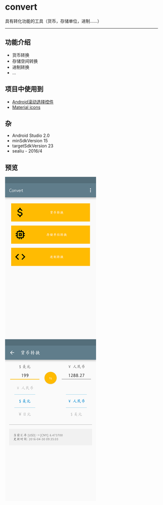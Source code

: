 # convert
具有转化功能的工具（货币，存储单位，进制......）

---

## 功能介绍

- 货币转换  
- 存储空间转换  
- 进制转换  
- ...

## 项目中使用到  

- [Android滚动选择控件](https://github.com/wangjiegulu/WheelView)
- [Material icons](https://design.google.com/icons/)

## 杂

- Android Studio 2.0
- minSdkVersion 15
- targetSdkVersion 23
- sealiu - 2016/4

## 预览

![Preview-1](preview/preview-1.png)
![Preview-2](preview/preview-2.png)
